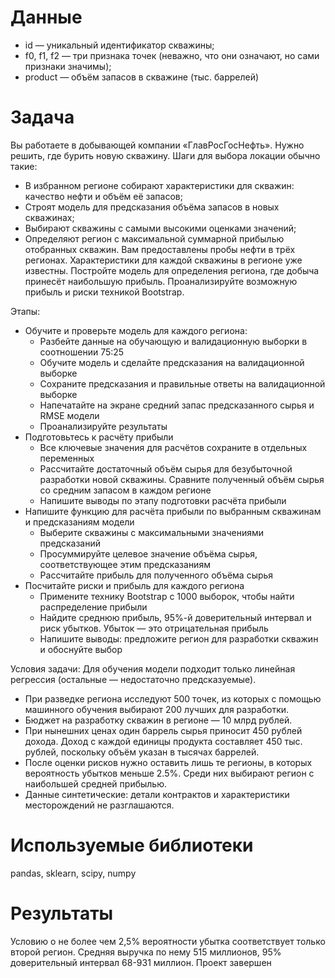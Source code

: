 # Данные
- id — уникальный идентификатор скважины;
- f0, f1, f2 — три признака точек (неважно, что они означают, но сами признаки значимы);
- product — объём запасов в скважине (тыс. баррелей)

# Задача
Вы работаете в добывающей компании «ГлавРосГосНефть». Нужно решить, где бурить новую скважину. Шаги для выбора локации обычно такие:
- В избранном регионе собирают характеристики для скважин: качество нефти и объём её запасов;
- Строят модель для предсказания объёма запасов в новых скважинах;
- Выбирают скважины с самыми высокими оценками значений;
- Определяют регион с максимальной суммарной прибылью отобранных скважин.
Вам предоставлены пробы нефти в трёх регионах. Характеристики для каждой скважины в регионе уже известны. Постройте модель для определения региона, где добыча принесёт наибольшую прибыль. Проанализируйте возможную прибыль и риски техникой Bootstrap.

Этапы:
- Обучите и проверьте модель для каждого региона:
  - Разбейте данные на обучающую и валидационную выборки в соотношении 75:25
  - Обучите модель и сделайте предсказания на валидационной выборке
  - Сохраните предсказания и правильные ответы на валидационной выборке
  - Напечатайте на экране средний запас предсказанного сырья и RMSE модели
  - Проанализируйте результаты
- Подготовьтесь к расчёту прибыли
  - Все ключевые значения для расчётов сохраните в отдельных переменных
  - Рассчитайте достаточный объём сырья для безубыточной разработки новой скважины. Сравните полученный объём сырья со средним запасом в каждом регионе 
  - Напишите выводы по этапу подготовки расчёта прибыли
- Напишите функцию для расчёта прибыли по выбранным скважинам и предсказаниям модели
  - Выберите скважины с максимальными значениями предсказаний
  - Просуммируйте целевое значение объёма сырья, соответствующее этим предсказаниям
  - Рассчитайте прибыль для полученного объёма сырья
- Посчитайте риски и прибыль для каждого региона
  - Примените технику Bootstrap с 1000 выборок, чтобы найти распределение прибыли
  - Найдите среднюю прибыль, 95%-й доверительный интервал и риск убытков. Убыток — это отрицательная прибыль
  - Напишите выводы: предложите регион для разработки скважин и обоснуйте выбор
  
Условия задачи:
Для обучения модели подходит только линейная регрессия (остальные — недостаточно предсказуемые).
- При разведке региона исследуют 500 точек, из которых с помощью машинного обучения выбирают 200 лучших для разработки.
- Бюджет на разработку скважин в регионе — 10 млрд рублей.
- При нынешних ценах один баррель сырья приносит 450 рублей дохода. Доход с каждой единицы продукта составляет 450 тыс. рублей, поскольку объём указан в тысячах баррелей.
- После оценки рисков нужно оставить лишь те регионы, в которых вероятность убытков меньше 2.5%. Среди них выбирают регион с наибольшей средней прибылью.
- Данные синтетические: детали контрактов и характеристики месторождений не разглашаются.

# Используемые библиотеки
pandas, sklearn, sсipy, numpy

# Результаты
Условию о не более чем 2,5% вероятности убытка соответствует только второй регион. Средняя выручка по нему 515 миллионов, 95% доверительный интервал 68-931 миллион. Проект завершен
